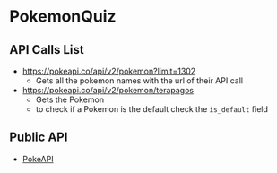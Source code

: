 # PokemonQuiz

## API Calls List
- https://pokeapi.co/api/v2/pokemon?limit=1302
  - Gets all the pokemon names with the url of their API call
- https://pokeapi.co/api/v2/pokemon/terapagos
  - Gets the Pokemon
  - to check if a Pokemon is the default check the `is_default` field

## Public API 
- [PokeAPI](https://pokeapi.co/)
